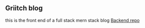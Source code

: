 ## Griitch blog

this is the front end of a full stack mern stack blog
[Backend repo](https://github.com/griitch/blog_rest_api)
